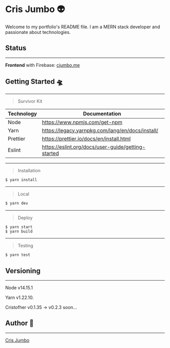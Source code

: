 # Cris Jumbo 👽

Welcome to my portfolio's README file. I am a MERN stack developer and passionate about technologies.

## Status
---

**Frontend** with Firebase: [cjumbo.me](https://cjumbo.me/)

## Getting Started 🛸

---

> Survivor Kit

| Technology | Documentation                                      |
| ---------- | -------------------------------------------------- |
| Node       | https://www.npmjs.com/get-npm                      |
| Yarn       | https://legacy.yarnpkg.com/lang/en/docs/install/   |
| Prettier   | https://prettier.io/docs/en/install.html           |
| Eslint     | https://eslint.org/docs/user-guide/getting-started |

---

> Installation

```sh
$ yarn install
```

---

> Local

```sh
$ yarn dev
```

---

> Deploy

```
$ yarn start
$ yarn build
```

---

> Testing

```sh
$ yarn test
```

## Versioning

---

Node v14.15.1

Yarn v1.22.10.

Cristofher v0.1.35 -> v0.2.3 soon...

## Author 👾

---

[Cris Jumbo](https://github.com/Tonnraus)

